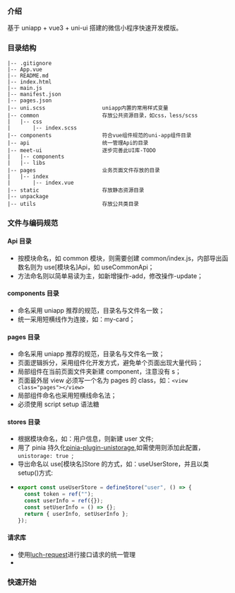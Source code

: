 <!--
 * @Author: hutong huareu980@163.com
 * @Date: 2023-06-20 15:33:05
 * @LastEditors: hutong huareu980@163.com
 * @LastEditTime: 2023-06-26 13:54:37
 * @FilePath: /yjgzl-app/README.md
 * @Description:
-->

### 介绍

基于 uniapp + vue3 + uni-ui 搭建的微信小程序快速开发模版。

### 目录结构

```
|-- .gitignore
|-- App.vue
|-- README.md
|-- index.html
|-- main.js
|-- manifest.json
|-- pages.json
|-- uni.scss                  uniapp内置的常用样式变量
|-- common                    存放公共资源目录，如css，less/scss
|   |-- css
|       |-- index.scss
|-- components                符合vue组件规范的uni-app组件目录
|-- api                       统一管理Api的目录
|-- meet-ui                   逐步完善此UI库-TODO
|   |-- components
|   |-- libs
|-- pages                     业务页面文件存放的目录
|   |-- index
|       |-- index.vue
|-- static                    存放静态资源目录
|-- unpackage
|-- utils                     存放公共类目录
```

### 文件与编码规范

#### Api 目录

- 按模块命名，如 common 模块，则需要创建 common/index.js，内部导出函数名则为 use[模块名]Api，如 useCommonApi；
- 方法命名则以简单易读为主，如新增操作-add，修改操作-update；

#### components 目录

- 命名采用 uniapp 推荐的规范，目录名与文件名一致；
- 统一采用短横线作为连接，如：my-card；

#### pages 目录

- 命名采用 uniapp 推荐的规范，目录名与文件名一致；
- 页面逻辑拆分，采用组件化开发方式，避免单个页面出现大量代码；
- 局部组件在当前页面文件夹新建 component，注意没有 s；
- 页面最外层 view 必须写一个名为 pages 的 class，如：`<view class="pages"></view>`
- 局部组件命名也采用短横线命名法；
- 必须使用 script setup 语法糖

#### stores 目录

- 根据模块命名，如：用户信息，则新建 user 文件;
- 用了 pinia 持久化<a href="https://ext.dcloud.net.cn/plugin?id=8081">pinia-plugin-unistorage</a>,如需使用则添加此配置，`unistorage: true `;
- 导出命名以 use[模块名]Store 的方式，如：useUserStore，并且以类 setup()方式:
- ```js
  export const useUserStore = defineStore("user", () => {
    const token = ref("");
    const userInfo = ref({});
    const setUserInfo = () => {};
    return { userInfo, setUserInfo };
  });
  ```

#### 请求库

- 使用<a href="https://ext.dcloud.net.cn/plugin?id=392">luch-request</a>进行接口请求的统一管理
-

### 快速开始
